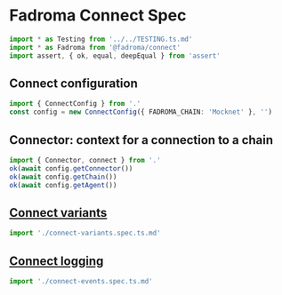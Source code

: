 # Fadroma Connect Spec

```typescript
import * as Testing from '../../TESTING.ts.md'
import * as Fadroma from '@fadroma/connect'
import assert, { ok, equal, deepEqual } from 'assert'
```

## Connect configuration

```typescript
import { ConnectConfig } from '.'
const config = new ConnectConfig({ FADROMA_CHAIN: 'Mocknet' }, '')
```

## Connector: context for a connection to a chain

```typescript
import { Connector, connect } from '.'
ok(await config.getConnector())
ok(await config.getChain())
ok(await config.getAgent())
```

## [Connect variants](./connect-variants.spec.ts.md)

```typescript
import './connect-variants.spec.ts.md'
```

## [Connect logging](./connect-events.spec.ts.md)

```typescript
import './connect-events.spec.ts.md'
```
